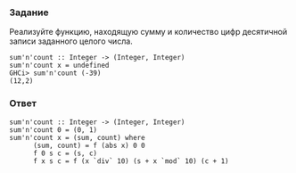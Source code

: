 ### Задание

Реализуйте функцию, находящую сумму и количество цифр десятичной записи заданного целого числа.

```
sum'n'count :: Integer -> (Integer, Integer)
sum'n'count x = undefined
GHCi> sum'n'count (-39)
(12,2)
```

### Ответ

```
sum'n'count :: Integer -> (Integer, Integer)
sum'n'count 0 = (0, 1)
sum'n'count x = (sum, count) where
      (sum, count) = f (abs x) 0 0
      f 0 s c = (s, c)
      f x s c = f (x `div` 10) (s + x `mod` 10) (c + 1)
```